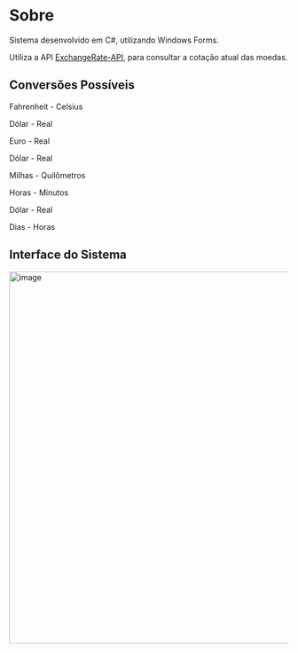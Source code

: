 <h1>Sobre</h1>
<p>Sistema desenvolvido em C#, utilizando Windows Forms.</p>
<p>Utiliza a API <a href="https://www.exchangerate-api.com/">ExchangeRate-API</a>, para consultar a cotação atual das moedas.</p>
<h2>Conversões Possíveis</h2>
<p>Fahrenheit - Celsius</p>
<p>Dólar - Real</p>
<p>Euro - Real</p>
<p>Dólar - Real</p>
<p>Milhas - Quilômetros</p>
<p>Horas - Minutos</p>
<p>Dólar - Real</p>
<p>Dias - Horas</p>

<h2>Interface do Sistema</h2>
<img width="1001" height="671" alt="image" src="https://github.com/user-attachments/assets/4e4161fe-db99-4cfa-a4c3-436c85545bba" />
